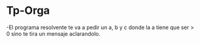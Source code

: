 # Tp-Orga
-El programa resolvente te va a pedir un a, b y c donde la a tiene que ser > 0 sino te tira un mensaje aclarandolo.
